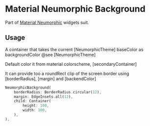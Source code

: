 # Material Neumorphic Background

Part of [Material Neumorphic](https://github.com/gsmlg-dev/material_neumorphic) widgets suit.

## Usage

A container that takes the current [NeumorphicTheme] baseColor as backgroundColor @see [NeumorphicTheme]

Default color it from material colorscheme, [secondaryContainer]

It can provide too a roundRect clip of the screen border using [borderRadius], [margin] and [backendColor]

```dart
NeumorphicBackground(
    borderRadius: BorderRadius.circular(12),
    margin: EdgeInsets.all(12),
    child: Container(
        height: 100,
        width: 100,
    ),
),
```
